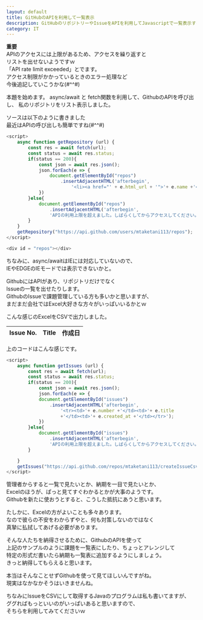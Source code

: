 ```yaml
---
layout: default
title: GitHubのAPIを利用して一覧表示
description: GitHubのリポジトリーやIssueをAPIを利用してJavascriptで一覧表示する方法を記載します。
category: IT
---
```


**重要**  
APIのアクセスには上限があるため、アクセスを繰り返すと  
リストを出せないようですｗ  
「API rate limit exceeded」とでます。  
アクセス制限がかかっているときのエラー処理など  
今後追記していこうかな(#^^#)

本題を始めます。
async/await と fetch関数を利用して、GithubのAPIを呼び出し、
私のリポジトリをリスト表示しました。

<script>
    async function getRepository (url) {
        const res = await fetch(url);
        const status = await res.status;
        if(status == 200){
            const json = await res.json();
            json.forEach(e => {
                document.getElementById("repos")
                    .insertAdjacentHTML('afterbegin',
                        '<li><a href="' + e.html_url + '">'+ e.name +'</a></li>');
            })
        }else{
            document.getElementById("repos")
                .insertAdjacentHTML('afterbegin',  
                'APIの利用上限を超えました。しばらくしてからアクセスしてください。');
        }
    }
    getRepository("https://api.github.com/users/mtaketani113/repos");
</script>

<div id = "repos"></div>

ソースは以下のように書きました  
最近はAPIの呼び出しも簡単ですね(#^^#)

```JavaScript
<script>
    async function getRepository (url) {
        const res = await fetch(url);
        const status = await res.status;
        if(status == 200){
            const json = await res.json();
            json.forEach(e => {
                document.getElementById("repos")
                    .insertAdjacentHTML('afterbegin',
                        '<li><a href="' + e.html_url + '">'+ e.name +'</a></li>');
            })
        }else{
            document.getElementById("repos")
                .insertAdjacentHTML('afterbegin',  
                'APIの利用上限を超えました。しばらくしてからアクセスしてください。');
        }
    }
    getRepository("https://api.github.com/users/mtaketani113/repos");
</script>

<div id = "repos"></div>
```

ちなみに、async/awaitはIEには対応していないので、  
IEやEDGEのIEモードでは表示できないかと。

GithubにはAPIがあり、リポジトリだけでなく  
Issueの一覧を出せたりします。  
GithubのIssueで課題管理している方も多いかと思いますが、  
まだまだ会社ではExcel大好きな方々がいっぱいいるかとｗ

こんな感じのExcelをCSVで出力しました。

<script>
    async function getIssues (url) {
        const res = await fetch(url);
        const status = await res.status;
        if(status == 200){
            const json = await res.json();
            json.forEach(e => {
            document.getElementById("issues")
                .insertAdjacentHTML('afterbegin',
                    '<tr><td>'+ e.number +'</td><td>'+ e.title 
                    +'</td><td>'+ e.created_at +'</td></tr>');
            })
        }else{
            document.getElementById("issues")
                .insertAdjacentHTML('afterbegin',  
                'APIの利用上限を超えました。しばらくしてからアクセスしてください。');
        }
    }
    getIssues("https://api.github.com/repos/mtaketani113/createIssueCsv/issues");
</script>

<table>
    <thead>
        <tr>
            <th>Issue No.</th>
            <th>Title</th>
            <th>作成日</th>
        </tr>
    </thead>
    <tbody id="issues">
    </tbody>
</table>


上のコードはこんな感じです。

```JavaScript
<script>
    async function getIssues (url) {
        const res = await fetch(url);
        const status = await res.status;
        if(status == 200){
            const json = await res.json();
            json.forEach(e => {
            document.getElementById("issues")
                .insertAdjacentHTML('afterbegin',
                    '<tr><td>'+ e.number +'</td><td>'+ e.title 
                    +'</td><td>'+ e.created_at +'</td></tr>');
            })
        }else{
            document.getElementById("issues")
                .insertAdjacentHTML('afterbegin',  
                'APIの利用上限を超えました。しばらくしてからアクセスしてください。');
        }

    }
    getIssues("https://api.github.com/repos/mtaketani113/createIssueCsv/issues");
</script>
```

管理者からすると一覧で見たいとか、納期を一目で見たいとか、  
Excelのほうが、ぱっと見てすぐわかるとかが大事のようです。  
Githubを新たに使おうとすると、こうした抵抗にあうと思います。

たしかに、Excelの方がよいことも多々あります。  
なので彼らの不安をわからずやと、何も対策しないのではなく  
真摯に払拭してあげる必要があります。

そんな人たちを納得させるために、GithubのAPIを使って  
上記のサンプルのように課題を一覧表にしたり、ちょっとアレンジして  
特定の形式だ書いたら納期も一覧表に追加するようにしましょう。  
きっと納得してもらえると思います。  

本当はそんなことせずGithubを使って見てほしいんですがね。  
現実はなかなかそうはいきませんね。

ちなみにIssueをCSVにして取得するJavaのプログラムは私も書いてますが、  
ググればもっといいのがいっぱいあると思いますので、  
そちらを利用してみてくださいｗ
